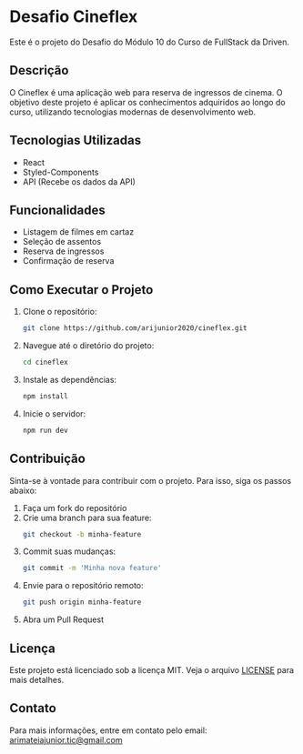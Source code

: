 # Desafio Cineflex

Este é o projeto do Desafio do Módulo 10 do Curso de FullStack da Driven.

## Descrição

O Cineflex é uma aplicação web para reserva de ingressos de cinema. O objetivo deste projeto é aplicar os conhecimentos adquiridos ao longo do curso, utilizando tecnologias modernas de desenvolvimento web.

## Tecnologias Utilizadas

- React
- Styled-Components
- API (Recebe os dados da API)

## Funcionalidades

- Listagem de filmes em cartaz
- Seleção de assentos
- Reserva de ingressos
- Confirmação de reserva

## Como Executar o Projeto

1. Clone o repositório:
    ```bash
    git clone https://github.com/arijunior2020/cineflex.git
    ```
2. Navegue até o diretório do projeto:
    ```bash
    cd cineflex
    ```
3. Instale as dependências:
    ```bash
    npm install
    ```
4. Inicie o servidor:
    ```bash
    npm run dev
    ```

## Contribuição

Sinta-se à vontade para contribuir com o projeto. Para isso, siga os passos abaixo:

1. Faça um fork do repositório
2. Crie uma branch para sua feature:
    ```bash
    git checkout -b minha-feature
    ```
3. Commit suas mudanças:
    ```bash
    git commit -m 'Minha nova feature'
    ```
4. Envie para o repositório remoto:
    ```bash
    git push origin minha-feature
    ```
5. Abra um Pull Request

## Licença

Este projeto está licenciado sob a licença MIT. Veja o arquivo [LICENSE](LICENSE) para mais detalhes.

## Contato

Para mais informações, entre em contato pelo email: arimateiajunior.tic@gmail.com
